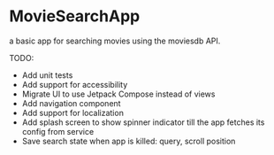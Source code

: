 # MovieSearchApp
a basic app for searching movies using the moviesdb API.

TODO:
 + Add unit tests
 + Add support for accessibility
 + Migrate UI to use Jetpack Compose instead of views
 + Add navigation component
 + Add support for localization
 + Add splash screen to show spinner indicator till the app fetches its config from service
 + Save search state when app is killed: query, scroll position
